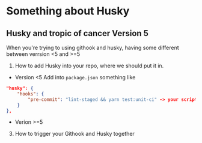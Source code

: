 # Something about Husky

## Husky and tropic of cancer Version 5
When you're trying to using githook and husky, having some different between verrsion <5 and >=5
1. How to add Husky into your repo, where we should put it in.
- Version <5
Add into `package.json` something like
```json
"husky": {
    "hooks": {
        "pre-commit": "lint-staged && yarn test:unit-ci" -> your script at here
    }
},
```
- Verion >=5 


3. How to trigger your Githook and Husky together
